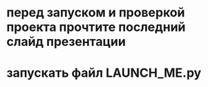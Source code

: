 # перед запуском и проверкой проекта прочтите последний слайд презентации
# запускать файл LAUNCH_ME.py
